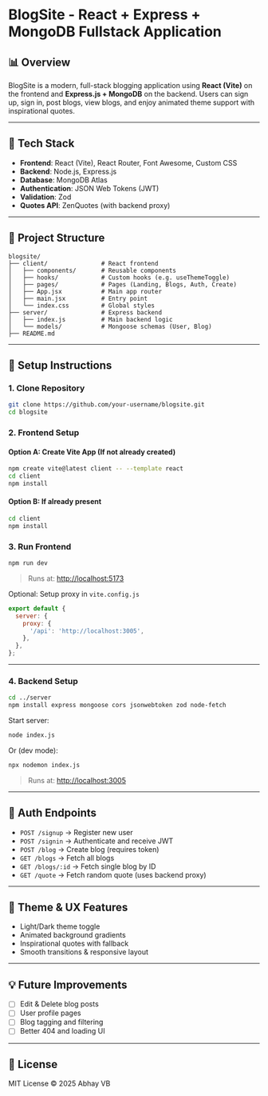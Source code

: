 # BlogSite - React + Express + MongoDB Fullstack Application

## 📊 Overview

BlogSite is a modern, full-stack blogging application using **React (Vite)** on the frontend and **Express.js + MongoDB** on the backend. Users can sign up, sign in, post blogs, view blogs, and enjoy animated theme support with inspirational quotes.

---

## 🔧 Tech Stack

* **Frontend**: React (Vite), React Router, Font Awesome, Custom CSS
* **Backend**: Node.js, Express.js
* **Database**: MongoDB Atlas
* **Authentication**: JSON Web Tokens (JWT)
* **Validation**: Zod
* **Quotes API**: ZenQuotes (with backend proxy)

---

## 📁 Project Structure

```
blogsite/
├── client/               # React frontend
│   ├── components/       # Reusable components
│   ├── hooks/            # Custom hooks (e.g. useThemeToggle)
│   ├── pages/            # Pages (Landing, Blogs, Auth, Create)
│   ├── App.jsx           # Main app router
│   ├── main.jsx          # Entry point
│   └── index.css         # Global styles
├── server/               # Express backend
│   ├── index.js          # Main backend logic
│   └── models/           # Mongoose schemas (User, Blog)
├── README.md
```

---

## 🚀 Setup Instructions

### 1. Clone Repository

```bash
git clone https://github.com/your-username/blogsite.git
cd blogsite
```

### 2. Frontend Setup

#### Option A: Create Vite App (If not already created)

```bash
npm create vite@latest client -- --template react
cd client
npm install
```

#### Option B: If already present

```bash
cd client
npm install
```

### 3. Run Frontend

```bash
npm run dev
```

> Runs at: [http://localhost:5173](http://localhost:5173)

Optional: Setup proxy in `vite.config.js`

```js
export default {
  server: {
    proxy: {
      '/api': 'http://localhost:3005',
    },
  },
};
```

---

### 4. Backend Setup

```bash
cd ../server
npm install express mongoose cors jsonwebtoken zod node-fetch
```

Start server:

```bash
node index.js
```

Or (dev mode):

```bash
npx nodemon index.js
```

> Runs at: [http://localhost:3005](http://localhost:3005)

---

## 🔐 Auth Endpoints

* `POST /signup` → Register new user
* `POST /signin` → Authenticate and receive JWT
* `POST /blog` → Create blog (requires token)
* `GET /blogs` → Fetch all blogs
* `GET /blogs/:id` → Fetch single blog by ID
* `GET /quote` → Fetch random quote (uses backend proxy)

---

## 🔄 Theme & UX Features

* Light/Dark theme toggle
* Animated background gradients
* Inspirational quotes with fallback
* Smooth transitions & responsive layout

---

## 💡 Future Improvements

* [ ] Edit & Delete blog posts
* [ ] User profile pages
* [ ] Blog tagging and filtering
* [ ] Better 404 and loading UI

---

## 📎 License

MIT License © 2025 Abhay VB
